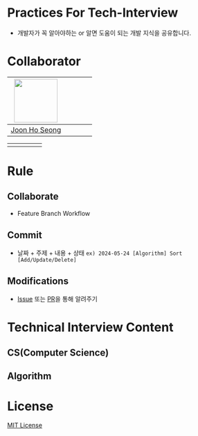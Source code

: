 # Practices For Tech-Interview
- 개발자가 꼭 알아야하는 or 알면 도움이 되는 개발 지식을 공유합니다.

# Collaborator
|[<img src="" width="100">](https://avatars.githubusercontent.com/u/87454608?v=4)| |  |  | |
|-----------------------------------|---------------------------------------|-------------------------------------|-------------------------------------|-------------------------------------|
|[Joon Ho Seong](https://github.com/JoonHoSeong)| | | | |

|  |  |  | | |
|-----------------------------------|---------------------------------------|-------------------------------------|-------------------------------------|-------------------------------------|
|  |  |  | | |

# Rule
## Collaborate
- Feature Branch Workflow

## Commit
- 날짜 + 주제 + 내용 + 상태
`ex) 2024-05-24 [Algorithm] Sort [Add/Update/Delete]`

## Modifications
- [Issue](https://github.com/JoonHoSeong/Practice_TechInterveiw/issues) 또는 [PR](https://github.com/JoonHoSeong/Practice_TechInterveiw/pulls)을 통해 알려주기

# Technical Interview Content
## CS(Computer Science)

## Algorithm


# License
[MIT License](https://github.com/JoonHoSeong/Practice_TechInterveiw/blob/main/LICENSE)